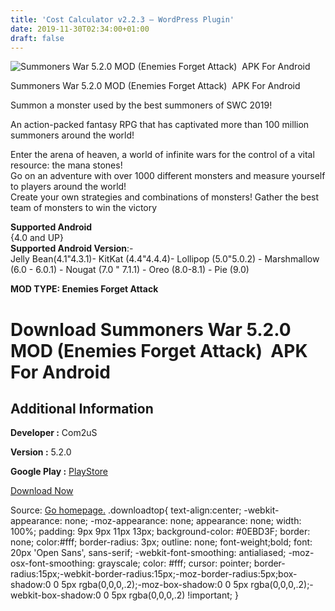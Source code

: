 ```yaml
---
title: 'Cost Calculator v2.2.3 – WordPress Plugin'
date: 2019-11-30T02:34:00+01:00
draft: false
---
```


![Summoners War 5.2.0 MOD (Enemies Forget Attack)  APK For Android](https://i0.wp.com/apkhome.net/wp-content/uploads/2019/11/Summoners-War-1.png "Summoners War 5.2.0 MOD (Enemies Forget Attack)  APK For Android")

  

Summoners War 5.2.0 MOD (Enemies Forget Attack)  APK For Android

Summon a monster used by the best summoners of SWC 2019!

An action-packed fantasy RPG that has captivated more than 100 million summoners around the world!

Enter the arena of heaven, a world of infinite wars for the control of a vital resource: the mana stones!  
Go on an adventure with over 1000 different monsters and measure yourself to players around the world!  
Create your own strategies and combinations of monsters! Gather the best team of monsters to win the victory

**Supported Android**  
{4.0 and UP}  
**Supported Android Version**:-  
Jelly Bean(4.1"4.3.1)- KitKat (4.4"4.4.4)- Lollipop (5.0"5.0.2) - Marshmallow (6.0 - 6.0.1) - Nougat (7.0 " 7.1.1) - Oreo (8.0-8.1) - Pie (9.0)

**MOD TYPE: Enemies Forget Attack**

Download Summoners War 5.2.0 MOD (Enemies Forget Attack)  APK For Android
==========================================================================

Additional Information
----------------------

**Developer :** Com2uS

**Version :** 5.2.0

**Google Play :** [PlayStore](https://play.google.com/store/apps/details?id=com.com2us.smon.normal.freefull.google.kr.android.common)

  

[Download Now](https://store4app.co/post/summoners-war-5-2-0-mod-enemies-forget-attack-apk-for-android_1575047891)

  
Source: [Go homepage.](https://store4app.co/post/summoners-war-5-2-0-mod-enemies-forget-attack-apk-for-android_1575047891) .downloadtop{ text-align:center; -webkit-appearance: none; -moz-appearance: none; appearance: none; width: 100%; padding: 9px 9px 11px 13px; background-color: #0EBD3F; border: none; color:#fff; border-radius: 3px; outline: none; font-weight;bold; font: 20px 'Open Sans', sans-serif; -webkit-font-smoothing: antialiased; -moz-osx-font-smoothing: grayscale; color: #fff; cursor: pointer; border-radius:15px;-webkit-border-radius:15px;-moz-border-radius:5px;box-shadow:0 0 5px rgba(0,0,0,.2);-moz-box-shadow:0 0 5px rgba(0,0,0,.2);-webkit-box-shadow:0 0 5px rgba(0,0,0,.2) !important; }